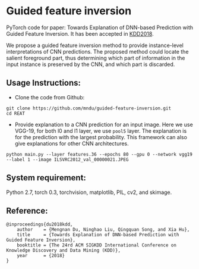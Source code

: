 # Guided feature inversion
PyTorch code for paper: Towards Explanation of DNN-based Prediction with Guided Feature Inversion. It has been accepted in [KDD2018](https://www.kdd.org/kdd2018/).

We propose a guided feature inversion method to provide instance-level interpretations of CNN predictions. The proposed method could locate the salient foreground part, thus determining which part of information in the input instance is preserved by the CNN, and which part is discarded.

## Usage Instructions:
* Clone the code from Github:
```
git clone https://github.com/mndu/guided-feature-inversion.git
cd REAT
```


* Provide explanation to a CNN prediction for an input image. Here we use VGG-19, for both l0 and l1 layer, we use `pool5` layer. The explanation is for the prediction with the largest probability. This framework can also give explanations for other CNN architectures.
```
python main.py --layer features.36 --epochs 80 --gpu 0 --network vgg19 --label 1 --image ILSVRC2012_val_00000021.JPEG
```


## System requirement:
Python 2.7, torch 0.3, torchvision, matplotlib, PIL, cv2, and skimage.

## Reference:
```
@inproceedings{du2018kdd,
    author    = {Mengnan Du, Ninghao Liu, Qingquan Song, and Xia Hu},
    title     = {Towards Explanation of DNN-based Prediction with Guided Feature Inversion},
    booktitle = {The 24rd ACM SIGKDD International Conference on Knowledge Discovery and Data Mining (KDD)},
    year      = {2018}
}
```